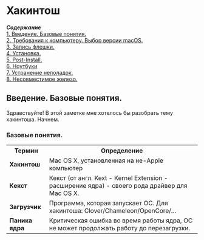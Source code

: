 # Хакинтош
<b><i>Содержание</i></b><br>
<a href="#introduction">1. Введение. Базовые понятия.</a><br>
<a href="#requirements">2. Требования к компьютеру. Выбор версии macOS.</a><br>
<a href="#prepareusb">3. Запись флешки.</a><br>
<a href="#installation">4. Установка.</a><br>
<a href="#postinstall">5. Post-Install.</a><br>
<a href="#laptops">6. Ноутбуки</a><br>
<a href="#fixproblems">7. Устранение неполадок.</a><br>
<a href="#incompatiblehardware">8. Несовместимое железо.</a><br>

<p><a name="introduction"></a></p>
<h2>Введение. Базовые понятия.</h2>
Здравствуйте! В этой заметке мне хотелось бы разобрать тему хакинтоша. Начнем.<br>
<h3>Базовые понятия.</h3>
<table>
  <tr>
    <th>Термин</th>
    <th>Определение</th>
  </tr>
  
  <tr>
    <td><b>Хакинтош</b></td>
    <td>Mac OS X, установленная на не-Apple компьютер</td>
  </tr>
  
  <tr>
    <td><b>Кекст</b></td>
    <td>Кекст (от англ. Kext - Kernel Extension - расширение ядра) - своего рода драйвер для Mac OS X.</td>
  </tr>
  
  <tr>
    <td><b>Загрузчик</b></td>
    <td>Программа, которая запускает ОС. Для хакинтоша: Clover/Chameleon/OpenCore/...</td>
  </tr>
  
  <tr>
    <td><b>Паника ядра</b></td>
    <td>Критическая ошибка во время работы ядра, ОС не может продолжать работу до перезагрузки.</td>
  </tr>
</table>
